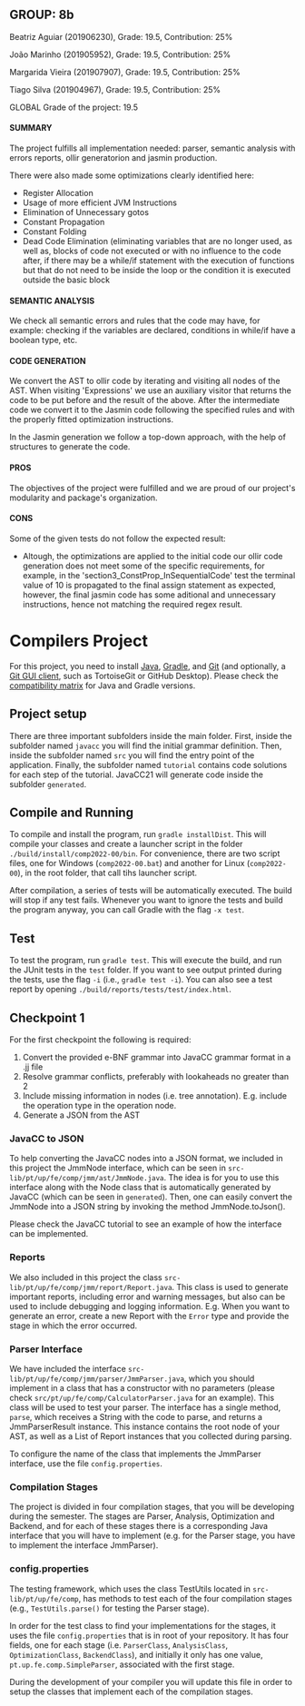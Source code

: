 ## GROUP: 8b

Beatriz Aguiar (201906230), Grade: 19.5, Contribution: 25%

João Marinho (201905952), Grade: 19.5, Contribution: 25%

Margarida Vieira (201907907), Grade: 19.5, Contribution: 25%

Tiago Silva (201904967), Grade: 19.5, Contribution: 25%

GLOBAL Grade of the project: 19.5

#### SUMMARY
The project fulfills all implementation needed: parser, semantic analysis with errors reports, ollir generatorion and jasmin production. 

There were also made some optimizations clearly identified here: 
- Register Allocation
- Usage of more efficient JVM Instructions
- Elimination of Unnecessary gotos
- Constant Propagation
- Constant Folding
- Dead Code Elimination (eliminating variables that are no longer used, as well as, blocks of code not executed or with no influence to the code after, if there may be a while/if statement with the execution of functions but that do not need to be inside the loop or the condition it is executed outside the basic block

#### SEMANTIC ANALYSIS

We check all semantic errors and rules that the code may have, for example: checking if the variables are declared, conditions in while/if have a boolean type, etc. 

#### CODE GENERATION

We convert the AST to ollir code by iterating and visiting all nodes of the AST. When visiting 'Expressions' we use an auxiliary visitor that returns the code to be put before and the result of the above. 
After the intermediate code we convert it to the Jasmin code following the specified rules and with the properly fitted optimization instructions.

In the Jasmin generation we follow a top-down approach, with the help of structures to generate the code. 

#### PROS

The objectives of the project were fulfilled and we are proud of our project's modularity and package's organization.  

#### CONS

Some of the given tests do not follow the expected result:
- Altough, the optimizations are applied to the initial code our ollir code generation does not meet some of the specific requirements, for example, in the 'section3_ConstProp_InSequentialCode' test the terminal value of 10 is propagated to the final assign statement as expected, however, the final jasmin code has some aditional and unnecessary instructions, hence not matching the required regex result.

# Compilers Project

For this project, you need to install [Java](https://jdk.java.net/), [Gradle](https://gradle.org/install/), and [Git](https://git-scm.com/downloads/) (and optionally, a [Git GUI client](https://git-scm.com/downloads/guis), such as TortoiseGit or GitHub Desktop). Please check the [compatibility matrix](https://docs.gradle.org/current/userguide/compatibility.html) for Java and Gradle versions.

## Project setup

There are three important subfolders inside the main folder. First, inside the subfolder named ``javacc`` you will find the initial grammar definition. Then, inside the subfolder named ``src`` you will find the entry point of the application. Finally, the subfolder named ``tutorial`` contains code solutions for each step of the tutorial. JavaCC21 will generate code inside the subfolder ``generated``.

## Compile and Running

To compile and install the program, run ``gradle installDist``. This will compile your classes and create a launcher script in the folder ``./build/install/comp2022-00/bin``. For convenience, there are two script files, one for Windows (``comp2022-00.bat``) and another for Linux (``comp2022-00``), in the root folder, that call tihs launcher script.

After compilation, a series of tests will be automatically executed. The build will stop if any test fails. Whenever you want to ignore the tests and build the program anyway, you can call Gradle with the flag ``-x test``.

## Test

To test the program, run ``gradle test``. This will execute the build, and run the JUnit tests in the ``test`` folder. If you want to see output printed during the tests, use the flag ``-i`` (i.e., ``gradle test -i``).
You can also see a test report by opening ``./build/reports/tests/test/index.html``.

## Checkpoint 1
For the first checkpoint the following is required:

1. Convert the provided e-BNF grammar into JavaCC grammar format in a .jj file
2. Resolve grammar conflicts, preferably with lookaheads no greater than 2
3. Include missing information in nodes (i.e. tree annotation). E.g. include the operation type in the operation node.
4. Generate a JSON from the AST

### JavaCC to JSON
To help converting the JavaCC nodes into a JSON format, we included in this project the JmmNode interface, which can be seen in ``src-lib/pt/up/fe/comp/jmm/ast/JmmNode.java``. The idea is for you to use this interface along with the Node class that is automatically generated by JavaCC (which can be seen in ``generated``). Then, one can easily convert the JmmNode into a JSON string by invoking the method JmmNode.toJson().

Please check the JavaCC tutorial to see an example of how the interface can be implemented.

### Reports
We also included in this project the class ``src-lib/pt/up/fe/comp/jmm/report/Report.java``. This class is used to generate important reports, including error and warning messages, but also can be used to include debugging and logging information. E.g. When you want to generate an error, create a new Report with the ``Error`` type and provide the stage in which the error occurred.


### Parser Interface

We have included the interface ``src-lib/pt/up/fe/comp/jmm/parser/JmmParser.java``, which you should implement in a class that has a constructor with no parameters (please check ``src/pt/up/fe/comp/CalculatorParser.java`` for an example). This class will be used to test your parser. The interface has a single method, ``parse``, which receives a String with the code to parse, and returns a JmmParserResult instance. This instance contains the root node of your AST, as well as a List of Report instances that you collected during parsing.

To configure the name of the class that implements the JmmParser interface, use the file ``config.properties``.

### Compilation Stages 

The project is divided in four compilation stages, that you will be developing during the semester. The stages are Parser, Analysis, Optimization and Backend, and for each of these stages there is a corresponding Java interface that you will have to implement (e.g. for the Parser stage, you have to implement the interface JmmParser).


### config.properties

The testing framework, which uses the class TestUtils located in ``src-lib/pt/up/fe/comp``, has methods to test each of the four compilation stages (e.g., ``TestUtils.parse()`` for testing the Parser stage). 

In order for the test class to find your implementations for the stages, it uses the file ``config.properties`` that is in root of your repository. It has four fields, one for each stage (i.e. ``ParserClass``, ``AnalysisClass``, ``OptimizationClass``, ``BackendClass``), and initially it only has one value, ``pt.up.fe.comp.SimpleParser``, associated with the first stage.

During the development of your compiler you will update this file in order to setup the classes that implement each of the compilation stages.
